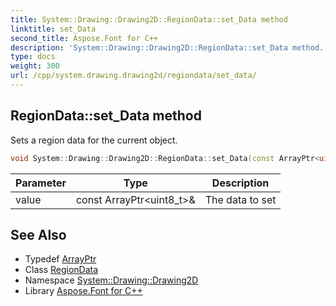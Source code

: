 ```yaml
---
title: System::Drawing::Drawing2D::RegionData::set_Data method
linktitle: set_Data
second_title: Aspose.Font for C++
description: 'System::Drawing::Drawing2D::RegionData::set_Data method. Sets a region data for the current object in C++.'
type: docs
weight: 300
url: /cpp/system.drawing.drawing2d/regiondata/set_data/
---
```

## RegionData::set_Data method


Sets a region data for the current object.

```cpp
void System::Drawing::Drawing2D::RegionData::set_Data(const ArrayPtr<uint8_t> &value)
```


| Parameter | Type | Description |
| --- | --- | --- |
| value | const ArrayPtr\<uint8_t\>\& | The data to set |

## See Also

* Typedef [ArrayPtr](../../../system/arrayptr/)
* Class [RegionData](../)
* Namespace [System::Drawing::Drawing2D](../../)
* Library [Aspose.Font for C++](../../../)

